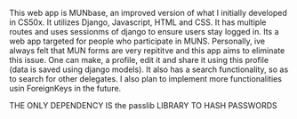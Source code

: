 This web app is MUNbase, an improved version of what I initially developed in CS50x. It utilizes Django, Javascript, HTML and CSS. It has multiple routes and uses sessionms of django to ensure users stay logged in.
Its a web app targeted for people who participate in MUNS. Personally, ive always felt that MUN forms are very repititve and this app aims to eliminate this issue. One can make, a profile, edit it and share it using this profile (data is saved using django models). It also has a search functionality, so as to search for other delegates. I also plan to implement more functionalities usin ForeignKeys in the future.

THE ONLY DEPENDENCY IS the passlib LIBRARY TO HASH PASSWORDS
